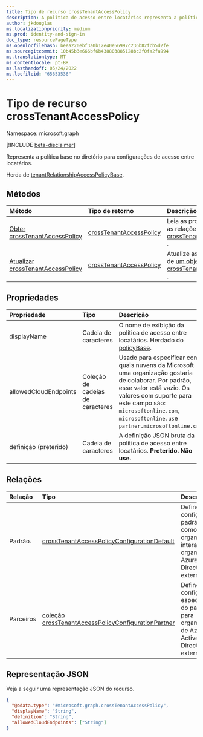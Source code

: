 ```yaml
---
title: Tipo de recurso crossTenantAccessPolicy
description: A política de acesso entre locatários representa a política base no diretório para configurações de acesso entre locatários.
author: jkdouglas
ms.localizationpriority: medium
ms.prod: identity-and-sign-in
doc_type: resourcePageType
ms.openlocfilehash: beea220ebf3a0b12e40e56997c236b82fcb5d2fe
ms.sourcegitcommit: 10b45b3e666bf6b438803885128bc2f0fa2fa994
ms.translationtype: MT
ms.contentlocale: pt-BR
ms.lasthandoff: 05/24/2022
ms.locfileid: "65653536"
---
```

# <a name="crosstenantaccesspolicy-resource-type"></a>Tipo de recurso crossTenantAccessPolicy

Namespace: microsoft.graph

[!INCLUDE [beta-disclaimer](../../includes/beta-disclaimer.md)]

Representa a política base no diretório para configurações de acesso entre locatários.

Herda de [tenantRelationshipAccessPolicyBase](../resources/tenantrelationshipaccesspolicybase.md).

## <a name="methods"></a>Métodos

|Método|Tipo de retorno|Descrição|
|:---|:---|:---|
|[Obter crossTenantAccessPolicy](../api/crosstenantaccesspolicy-get.md)|[crossTenantAccessPolicy](../resources/crosstenantaccesspolicy.md)|Leia as propriedades e as relações de um [objeto crossTenantAccessPolicy](../resources/crosstenantaccesspolicy.md) .|
|[Atualizar crossTenantAccessPolicy](../api/crosstenantaccesspolicy-update.md)|[crossTenantAccessPolicy](../resources/crosstenantaccesspolicy.md)|Atualize as propriedades de [um objeto crossTenantAccessPolicy](../resources/crosstenantaccesspolicy.md) .|

## <a name="properties"></a>Propriedades

|Propriedade|Tipo|Descrição|
|:---|:---|:---|
| displayName | Cadeia de caracteres | O nome de exibição da política de acesso entre locatários. Herdado do [policyBase](../resources/policybase.md).|
| allowedCloudEndpoints | Coleção de cadeias de caracteres | Usado para especificar com quais nuvens da Microsoft uma organização gostaria de colaborar. Por padrão, esse valor está vazio. Os valores com suporte para este campo são: `microsoftonline.com`, `microsoftonline.us`e `partner.microsoftonline.cn`. |
| definição (preterido) | Cadeia de caracteres | A definição JSON bruta da política de acesso entre locatários. **Preterido. Não use.**|

## <a name="relationships"></a>Relações

|Relação|Tipo|Descrição|
|:---|:---|:---|
|Padrão.|[crossTenantAccessPolicyConfigurationDefault](../resources/crosstenantaccesspolicyconfigurationdefault.md)|Define a configuração padrão de como sua organização interage com organizações Azure Active Directory externas.|
|Parceiros|[coleção crossTenantAccessPolicyConfigurationPartner](../resources/crosstenantaccesspolicyconfigurationpartner.md)|Define configurações específicas do parceiro para organizações de Azure Active Directory externas.|

## <a name="json-representation"></a>Representação JSON

Veja a seguir uma representação JSON do recurso.
<!-- {
  "blockType": "resource",
  "keyProperty": "id",
  "@odata.type": "microsoft.graph.crossTenantAccessPolicy",
  "baseType": "microsoft.graph.tenantRelationshipAccessPolicyBase",
  "openType": false
}
-->

``` json
{
  "@odata.type": "#microsoft.graph.crossTenantAccessPolicy",
  "displayName": "String",
  "definition": "String",
  "allowedCloudEndpoints": ["String"]
}
```
